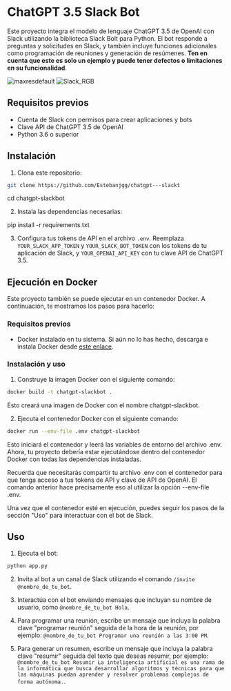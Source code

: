 # ChatGPT 3.5 Slack Bot

Este proyecto integra el modelo de lenguaje ChatGPT 3.5 de OpenAI con Slack utilizando la biblioteca Slack Bolt para Python. El bot responde a preguntas y solicitudes en Slack, y también incluye funciones adicionales como programación de reuniones y generación de resúmenes. **Ten en cuenta que este es solo un ejemplo y puede tener defectos o limitaciones en su funcionalidad**.

![maxresdefault](https://user-images.githubusercontent.com/91167097/233241085-c35d2a28-a65a-4934-abdb-ec0101327906.jpg)
![Slack_RGB](https://user-images.githubusercontent.com/91167097/233241097-a8d70d32-02fb-4ef5-a97b-2740253da391.png)


## Requisitos previos

- Cuenta de Slack con permisos para crear aplicaciones y bots
- Clave API de ChatGPT 3.5 de OpenAI
- Python 3.6 o superior

## Instalación

1. Clona este repositorio: 
 
```bash
git clone https://github.com/Estebanjgg/chatgpt---slackt

```
cd chatgpt-slackbot

2. Instala las dependencias necesarias:

pip install -r requirements.txt

3. Configura tus tokens de API en el archivo `.env`. Reemplaza `YOUR_SLACK_APP_TOKEN` y `YOUR_SLACK_BOT_TOKEN` con los tokens de tu aplicación de Slack, y `YOUR_OPENAI_API_KEY` con tu clave API de ChatGPT 3.5.


## Ejecución en Docker

Este proyecto también se puede ejecutar en un contenedor Docker. A continuación, te mostramos los pasos para hacerlo:

### Requisitos previos

- Docker instalado en tu sistema. Si aún no lo has hecho, descarga e instala Docker desde [este enlace](https://docs.docker.com/get-docker/).

### Instalación y uso
1. Construye la imagen Docker con el siguiente comando:
```bash
docker build -t chatgpt-slackbot .
```
Esto creará una imagen de Docker con el nombre chatgpt-slackbot.

2. Ejecuta el contenedor Docker con el siguiente comando:
```bash
docker run --env-file .env chatgpt-slackbot
```
Esto iniciará el contenedor y leerá las variables de entorno del archivo .env. Ahora, tu proyecto debería estar ejecutándose dentro del contenedor Docker con todas las dependencias instaladas.

Recuerda que necesitarás compartir tu archivo .env con el contenedor para que tenga acceso a tus tokens de API y clave de API de OpenAI. El comando anterior hace precisamente eso al utilizar la opción --env-file .env.

Una vez que el contenedor esté en ejecución, puedes seguir los pasos de la sección "Uso" para interactuar con el bot de Slack.

## Uso

1. Ejecuta el bot:

```bash
python app.py
```

2. Invita al bot a un canal de Slack utilizando el comando `/invite @nombre_de_tu_bot`.

3. Interactúa con el bot enviando mensajes que incluyan su nombre de usuario, como `@nombre_de_tu_bot Hola`.

4. Para programar una reunión, escribe un mensaje que incluya la palabra clave "programar reunión" seguida de la hora de la reunión, por ejemplo: `@nombre_de_tu_bot Programar una reunión a las 3:00 PM`.

5. Para generar un resumen, escribe un mensaje que incluya la palabra clave "resumir" seguida del texto que deseas resumir, por ejemplo: `@nombre_de_tu_bot Resumir La inteligencia artificial es una rama de la informática que busca desarrollar algoritmos y técnicas para que las máquinas puedan aprender y resolver problemas complejos de forma autónoma.`.


